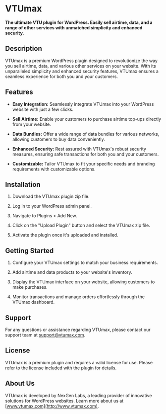 # VTUmax

**The ultimate VTU plugin for WordPress. Easily sell airtime, data, and a range of other services with unmatched simplicity and enhanced security.**

## Description

VTUmax is a premium WordPress plugin designed to revolutionize the way you sell airtime, data, and various other services on your website. With its unparalleled simplicity and enhanced security features, VTUmax ensures a seamless experience for both you and your customers.

## Features

- **Easy Integration:** Seamlessly integrate VTUmax into your WordPress website with just a few clicks.
  
- **Sell Airtime:** Enable your customers to purchase airtime top-ups directly from your website.
  
- **Data Bundles:** Offer a wide range of data bundles for various networks, allowing customers to buy data conveniently.
  
- **Enhanced Security:** Rest assured with VTUmax's robust security measures, ensuring safe transactions for both you and your customers.
  
- **Customizable:** Tailor VTUmax to fit your specific needs and branding requirements with customizable options.

## Installation

1. Download the VTUmax plugin zip file.
  
2. Log in to your WordPress admin panel.
  
3. Navigate to Plugins > Add New.
  
4. Click on the "Upload Plugin" button and select the VTUmax zip file.
  
5. Activate the plugin once it's uploaded and installed.

## Getting Started

1. Configure your VTUmax settings to match your business requirements.
  
2. Add airtime and data products to your website's inventory.
  
3. Display the VTUmax interface on your website, allowing customers to make purchases.
  
4. Monitor transactions and manage orders effortlessly through the VTUmax dashboard.

## Support

For any questions or assistance regarding VTUmax, please contact our support team at [support@vtumax.com](mailto:support@vtumax.com).

## License

VTUmax is a premium plugin and requires a valid license for use. Please refer to the license included with the plugin for details.

## About Us

VTUmax is developed by NexGen Labs, a leading provider of innovative solutions for WordPress websites. Learn more about us at [www.vtumax.com](http://www.vtumax.com).
